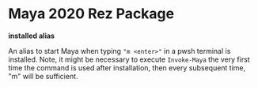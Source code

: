 # Maya 2020 Rez Package

__installed alias__

An alias to start Maya when typing `"m <enter>"` in a pwsh terminal is installed. Note, it might be necessary to execute `Invoke-Maya` the very first time the command is used after installation, then every subsequent time, "m" will be sufficient.